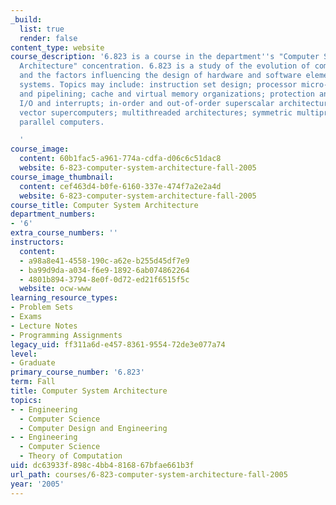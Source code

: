 ```yaml
---
_build:
  list: true
  render: false
content_type: website
course_description: '6.823 is a course in the department''s "Computer Systems and
  Architecture" concentration. 6.823 is a study of the evolution of computer architecture
  and the factors influencing the design of hardware and software elements of computer
  systems. Topics may include: instruction set design; processor micro-architecture
  and pipelining; cache and virtual memory organizations; protection and sharing;
  I/O and interrupts; in-order and out-of-order superscalar architectures; VLIW machines;
  vector supercomputers; multithreaded architectures; symmetric multiprocessors; and
  parallel computers.

  '
course_image:
  content: 60b1fac5-a961-774a-cdfa-d06c6c51dac8
  website: 6-823-computer-system-architecture-fall-2005
course_image_thumbnail:
  content: cef463d4-b0fe-6160-337e-474f7a2e2a4d
  website: 6-823-computer-system-architecture-fall-2005
course_title: Computer System Architecture
department_numbers:
- '6'
extra_course_numbers: ''
instructors:
  content:
  - a98a8e41-4558-190c-a62e-b255d45df7e9
  - ba99d9da-a034-f6e9-1892-6ab074862264
  - 4801b894-3794-8e0f-0d72-ed21f6515f5c
  website: ocw-www
learning_resource_types:
- Problem Sets
- Exams
- Lecture Notes
- Programming Assignments
legacy_uid: ff311a6d-e457-8361-9554-72de3e077a74
level:
- Graduate
primary_course_number: '6.823'
term: Fall
title: Computer System Architecture
topics:
- - Engineering
  - Computer Science
  - Computer Design and Engineering
- - Engineering
  - Computer Science
  - Theory of Computation
uid: dc63933f-898c-4bb4-8168-67bfae661b3f
url_path: courses/6-823-computer-system-architecture-fall-2005
year: '2005'
---
```


